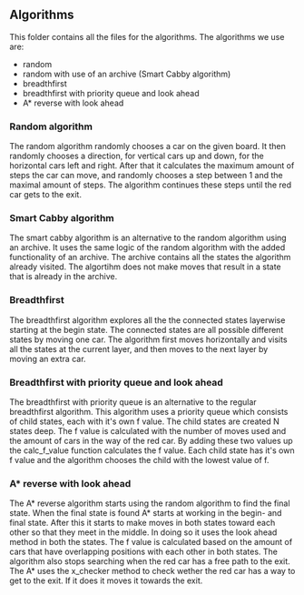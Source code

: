 ## Algorithms
This folder contains all the files for the algorithms. The algorithms we use are:
* random
* random with use of an archive (Smart Cabby algorithm)
* breadthfirst
* breadthfirst with priority queue and look ahead
* A* reverse with look ahead

### Random algorithm
The random algorithm randomly chooses a car on the given board. It then randomly chooses a direction, for vertical cars up and down, for the horizontal cars left and right. After that it calculates the maximum amount of steps the car can move, and randomly chooses a step between 1 and the maximal amount of steps. The algorithm continues these steps until the red car gets to the exit. 

### Smart Cabby algorithm
The smart cabby algorithm is an alternative to the random algorithm using an archive. It uses the same logic of the random algorithm with the added functionality of an archive. The archive contains all the states the algorithm already visited. The algortihm does not make moves that result in a state that is already in the archive. 

### Breadthfirst
The breadthfirst algorithm explores all the the connected states layerwise starting at the begin state. The connected states are all possible different states by moving one car. The algorithm first moves horizontally and visits all the states at the current layer, and then moves to the next layer by moving an extra car.

### Breadthfirst with priority queue and look ahead
The breadthfirst with priority queue is an alternative to the regular breadthfirst algorithm. This algorithm uses a priority queue which consists of child states, each with it's own f value. The child states are created N states deep. The f value is calculated with the number of moves used and the amount of cars in the way of the red car. By adding these two values up the calc_f_value function calculates the f value. Each child state has it's own f value and the algorithm chooses the child with the lowest value of f. 

### A* reverse with look ahead
The A* reverse algorithm starts using the random algorithm to find the final state. When the final state is found A* starts at working in the begin- and final state. After this it starts to make moves in both states toward each other so that they meet in the middle. In doing so it uses the look ahead method in both the states. The f value is calculated based on the amount of cars that have overlapping positions with each other in both states. The algorithm also stops searching when the red car has a free path to the exit. The A* uses the x_checker method to check wether the red car has a way to get to the exit. If it does it moves it towards the exit.
